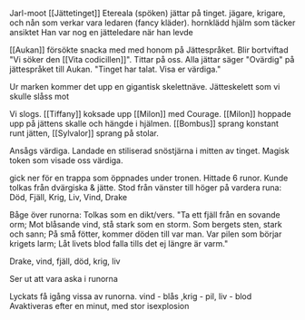 Jarl-moot [[Jättetinget]]
Etereala (spöken) jättar på tinget. jägare, krigare, och nån som verkar vara ledaren (fancy kläder). hornklädd hjälm som täcker ansiktet
Han var nog en jätteledare när han levde

[[Aukan]] försökte snacka med med honom på Jättespråket. Blir bortviftad
"Vi söker den [[Vita codicillen]]". Tittar på oss.
Alla jättar säger "Ovärdig" på jättespråket till Aukan. "Tinget har talat. Visa er värdiga."

Ur marken kommer det upp en gigantisk skelettnäve.
Jätteskelett som vi skulle slåss mot

Vi slogs. [[Tiffany]] koksade upp [[Milon]] med Courage. [[Milon]] hoppade upp på jättens skalle och hängde i hjälmen. 
[[Bombus]] sprang konstant runt jätten, [[Sylvalor]] sprang på stolar. 

Ansågs värdiga.
Landade en stiliserad snöstjärna i mitten av tinget. Magisk token som visade oss värdiga.

gick ner för en trappa som öppnades under tronen.
Hittade 6 runor. Kunde tolkas från dvärgiska & jätte. 
Stod från vänster till höger på vardera runa:
Död, Fjäll, Krig, Liv, Vind, Drake

Båge över runorna: Tolkas som en dikt/vers.
"Ta ett fjäll från en sovande orm; Mot blåsande vind, stå stark som en storm. Som bergets sten, stark och sann; På små fötter, kommer döden till var man. Var pilen som börjar krigets larm; Låt livets blod falla tills det ej längre är varm."

Drake, vind, fjäll, död, krig, liv

Ser ut att vara aska i runorna

Lyckats få igång vissa av runorna. vind - blås ,krig - pil, liv - blod
Avaktiveras efter en minut, med stor isexplosion